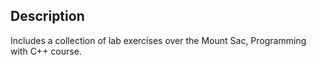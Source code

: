 
## Description
Includes a collection of lab exercises over the Mount Sac, Programming with C++ course.

